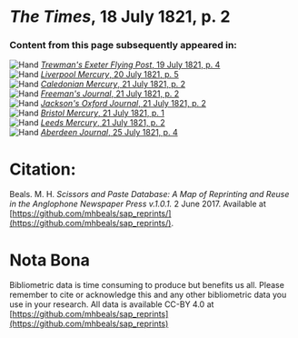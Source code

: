# *The Times*, 18 July 1821, p. 2  
  
### Content from this page subsequently appeared in:  
![Hand](http://scissorsandpaste.net/wp-content/uploads/2017/06/smallhandpointer.png) [*Trewman's Exeter Flying Post*, 19 July 1821, p. 4](https://mhbeals.github.io/sap_html/Trewman's-Exeter-Flying-Post/Trewman's-Exeter-Flying-Post-19-July-1821-p-4)  
![Hand](http://scissorsandpaste.net/wp-content/uploads/2017/06/smallhandpointer.png) [*Liverpool Mercury*, 20 July 1821, p. 5](https://mhbeals.github.io/sap_html/Liverpool-Mercury/Liverpool-Mercury-20-July-1821-p-5)  
![Hand](http://scissorsandpaste.net/wp-content/uploads/2017/06/smallhandpointer.png) [*Caledonian Mercury*, 21 July 1821, p. 2](https://mhbeals.github.io/sap_html/Caledonian-Mercury/Caledonian-Mercury-21-July-1821-p-2)  
![Hand](http://scissorsandpaste.net/wp-content/uploads/2017/06/smallhandpointer.png) [*Freeman's Journal*, 21 July 1821, p. 2](https://mhbeals.github.io/sap_html/Freeman's-Journal/Freeman's-Journal-21-July-1821-p-2)  
![Hand](http://scissorsandpaste.net/wp-content/uploads/2017/06/smallhandpointer.png) [*Jackson's Oxford Journal*, 21 July 1821, p. 2](https://mhbeals.github.io/sap_html/Jackson's-Oxford-Journal/Jackson's-Oxford-Journal-21-July-1821-p-2)  
![Hand](http://scissorsandpaste.net/wp-content/uploads/2017/06/smallhandpointer.png) [*Bristol Mercury*, 21 July 1821, p. 1](https://mhbeals.github.io/sap_html/Bristol-Mercury/Bristol-Mercury-21-July-1821-p-1)  
![Hand](http://scissorsandpaste.net/wp-content/uploads/2017/06/smallhandpointer.png) [*Leeds Mercury*, 21 July 1821, p. 2](https://mhbeals.github.io/sap_html/Leeds-Mercury/Leeds-Mercury-21-July-1821-p-2)  
![Hand](http://scissorsandpaste.net/wp-content/uploads/2017/06/smallhandpointer.png) [*Aberdeen Journal*, 25 July 1821, p. 4](https://mhbeals.github.io/sap_html/Aberdeen-Journal/Aberdeen-Journal-25-July-1821-p-4)  


# Citation: 

Beals. M. H. *Scissors and Paste Database: A Map of Reprinting and Reuse in the Anglophone Newspaper Press v.1.0.1.* 2 June 2017. Available at [https://github.com/mhbeals/sap_reprints/](https://github.com/mhbeals/sap_reprints/). 

# Nota Bona

Bibliometric data is time consuming to produce but benefits us all. Please remember to cite or acknowledge this and any other bibliometric data you use in your research. All data is available CC-BY 4.0 at [https://github.com/mhbeals/sap_reprints](https://github.com/mhbeals/sap_reprints)